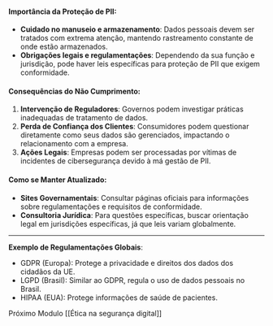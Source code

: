 #### Importância da Proteção de PII:

- **Cuidado no manuseio e armazenamento**: Dados pessoais devem ser tratados com extrema atenção, mantendo rastreamento constante de onde estão armazenados.
- **Obrigações legais e regulamentações**: Dependendo da sua função e jurisdição, pode haver leis específicas para proteção de PII que exigem conformidade.

#### Consequências do Não Cumprimento:

1. **Intervenção de Reguladores**: Governos podem investigar práticas inadequadas de tratamento de dados.
2. **Perda de Confiança dos Clientes**: Consumidores podem questionar diretamente como seus dados são gerenciados, impactando o relacionamento com a empresa.
3. **Ações Legais**: Empresas podem ser processadas por vítimas de incidentes de cibersegurança devido à má gestão de PII.

#### Como se Manter Atualizado:

- **Sites Governamentais**: Consultar páginas oficiais para informações sobre regulamentações e requisitos de conformidade.
- **Consultoria Jurídica**: Para questões específicas, buscar orientação legal em jurisdições específicas, já que leis variam globalmente.

---

**Exemplo de Regulamentações Globais**:

- GDPR (Europa): Protege a privacidade e direitos dos dados dos cidadãos da UE.
- LGPD (Brasil): Similar ao GDPR, regula o uso de dados pessoais no Brasil.
- HIPAA (EUA): Protege informações de saúde de pacientes.

Próximo Modulo [[Ética na segurança digital]]


